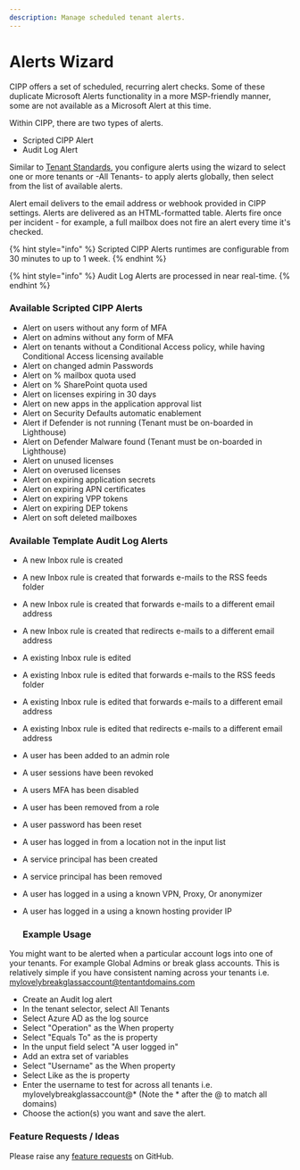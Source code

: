 ```yaml
---
description: Manage scheduled tenant alerts.
---
```


# Alerts Wizard

CIPP offers a set of scheduled, recurring alert checks. Some of these duplicate Microsoft Alerts functionality in a more MSP-friendly manner, some are not available as a Microsoft Alert at this time.

Within CIPP, there are two types of alerts.

* Scripted CIPP Alert
* Audit Log Alert

Similar to [Tenant Standards](../standards/edit-standards.md#meet-the-standards), you configure alerts using the wizard to select one or more tenants or -All Tenants- to apply alerts globally, then select from the list of available alerts.

Alert email delivers to the email address or webhook provided in CIPP settings. Alerts are delivered as an HTML-formatted table. Alerts fire once per incident - for example, a full mailbox does not fire an alert every time it's checked.

{% hint style="info" %}
Scripted CIPP Alerts runtimes are configurable from 30 minutes to up to 1 week.
{% endhint %}

{% hint style="info" %}
Audit Log Alerts are processed in near real-time.
{% endhint %}

### Available Scripted CIPP Alerts

* Alert on users without any form of MFA
* Alert on admins without any form of MFA
* Alert on tenants without a Conditional Access policy, while having Conditional Access licensing available
* Alert on changed admin Passwords
* Alert on % mailbox quota used
* Alert on % SharePoint quota used
* Alert on licenses expiring in 30 days
* Alert on new apps in the application approval list
* Alert on Security Defaults automatic enablement
* Alert if Defender is not running (Tenant must be on-boarded in Lighthouse)
* Alert on Defender Malware found (Tenant must be on-boarded in Lighthouse)
* Alert on unused licenses
* Alert on overused licenses
* Alert on expiring application secrets
* Alert on expiring APN certificates
* Alert on expiring VPP tokens
* Alert on expiring DEP tokens
* Alert on soft deleted mailboxes

### Available Template Audit Log Alerts

* A new Inbox rule is created
* A new Inbox rule is created that forwards e-mails to the RSS feeds folder
* A new Inbox rule is created that forwards e-mails to a different email address
* A new Inbox rule is created that redirects e-mails to a different email address
* A existing Inbox rule is edited
* A existing Inbox rule is edited that forwards e-mails to the RSS feeds folder
* A existing Inbox rule is edited that forwards e-mails to a different email address
* A existing Inbox rule is edited that redirects e-mails to a different email address
* A user has been added to an admin role
* A user sessions have been revoked
* A users MFA has been disabled
* A user has been removed from a role
* A user password has been reset
* A user has logged in from a location not in the input list
* A service principal has been created
* A service principal has been removed
* A user has logged in a using a known VPN, Proxy, Or anonymizer
* A user has logged in a using a known hosting provider IP

  ### Example Usage
You might want to be alerted when a particular account logs into one of your tenants. For example Global Admins or break glass accounts. This is relatively simple if you have consistent naming across your tenants i.e. mylovelybreakglassaccount@tentantdomains.com

* Create an Audit log alert
* In the tenant selector, select All Tenants
* Select Azure AD as the log source
* Select "Operation" as the When property
* Select "Equals To" as the is property
* In the unput field select "A user logged in"
* Add an extra set of variables
* Select "Username" as the When property
* Select Like as the is property
* Enter the username to test for across all tenants i.e. mylovelybreakglassaccount@* (Note the * after the @ to match all domains)
* Choose the action(s) you want and save the alert.

### Feature Requests / Ideas

Please raise any [feature requests](https://github.com/KelvinTegelaar/CIPP/issues/new?assignees=\&labels=enhancement%2Cno-priority\&projects=\&template=feature.yml\&title=%5BFeature+Request%5D%3A+) on GitHub.
